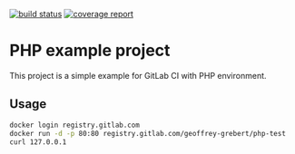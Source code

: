 [![build status](https://gitlab.com/geoffrey-grebert/php-test/badges/master/build.svg)](https://gitlab.com/geoffrey-grebert/php-test/commits/master)
[![coverage report](https://gitlab.com/geoffrey-grebert/php-test/badges/master/coverage.svg)](https://gitlab.com/geoffrey-grebert/php-test/commits/master)

# PHP example project

This project is a simple example for GitLab CI with PHP environment.


## Usage

```bash
docker login registry.gitlab.com
docker run -d -p 80:80 registry.gitlab.com/geoffrey-grebert/php-test
curl 127.0.0.1
```

